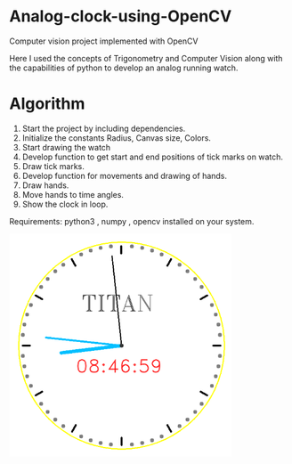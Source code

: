 # Analog-clock-using-OpenCV

Computer vision project implemented with OpenCV

Here I used the concepts of Trigonometry and Computer Vision along with the capabilities of python to develop an analog running watch.

# Algorithm

1. Start the project by including dependencies.
2. Initialize the constants Radius, Canvas size, Colors.
3. Start drawing the watch
4. Develop function to get start and end positions of tick marks on watch.
5. Draw tick marks.
6. Develop function for movements and drawing of hands.
7. Draw hands.
8. Move hands to time angles.
9. Show the clock in loop.

Requirements: python3 , numpy , opencv installed on your system.

<img src="https://raw.githubusercontent.com/infoaryan/Analog-clock-using-OpenCV/master/Screenshot.png" width="400" height="400">
